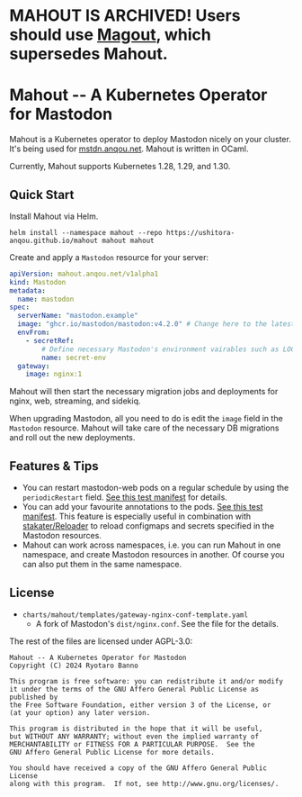 # MAHOUT IS ARCHIVED! Users should use [Magout](https://github.com/ushitora-anqou/magout), which supersedes Mahout.

# Mahout -- A Kubernetes Operator for Mastodon

Mahout is a Kubernetes operator to deploy Mastodon nicely on your cluster. It's being used for [mstdn.anqou.net](https://mstdn.anqou.net/). Mahout is written in OCaml.

Currently, Mahout supports Kubernetes 1.28, 1.29, and 1.30.

## Quick Start

Install Mahout via Helm.

```
helm install --namespace mahout --repo https://ushitora-anqou.github.io/mahout mahout mahout
```

Create and apply a `Mastodon` resource for your server:

```yaml
apiVersion: mahout.anqou.net/v1alpha1
kind: Mastodon
metadata:
  name: mastodon
spec:
  serverName: "mastodon.example"
  image: "ghcr.io/mastodon/mastodon:v4.2.0" # Change here to the latest version
  envFrom:
    - secretRef:
        # Define necessary Mastodon's environment vairables such as LOCAL_DOMAIN.
        name: secret-env
  gateway:
    image: nginx:1
```

Mahout will then start the necessary migration jobs and deployments for nginx, web, streaming, and sidekiq.

When upgrading Mastodon, all you need to do is edit the `image` field in the `Mastodon` resource.
Mahout will take care of the necessary DB migrations and roll out the new deployments.

## Features & Tips

- You can restart mastodon-web pods on a regular schedule by using the `periodicRestart` field. [See this test manifest](https://github.com/ushitora-anqou/mahout/blob/d8abd2c92a27064f6f4c3567548582b7992ae124/e2e/manifests/mastodon0-v4.2.0-restart.yaml#L30-L31) for details.
- You can add your favourite annotations to the pods. [See this test manifest](https://github.com/ushitora-anqou/mahout/blob/d8abd2c92a27064f6f4c3567548582b7992ae124/e2e/manifests/mastodon0-v4.2.0-restart.yaml#L28-L29). This feature is especially useful in combination with [stakater/Reloader](https://github.com/stakater/Reloader) to reload configmaps and secrets specified in the Mastodon resources.
- Mahout can work across namespaces, i.e. you can run Mahout in one namespace, and create Mastodon resources in another. Of course you can also put them in the same namespace.

## License

- `charts/mahout/templates/gateway-nginx-conf-template.yaml`
  - A fork of Mastodon's `dist/nginx.conf`. See the file for the details.

The rest of the files are licensed under AGPL-3.0:

```
Mahout -- A Kubernetes Operator for Mastodon
Copyright (C) 2024 Ryotaro Banno

This program is free software: you can redistribute it and/or modify
it under the terms of the GNU Affero General Public License as published by
the Free Software Foundation, either version 3 of the License, or
(at your option) any later version.

This program is distributed in the hope that it will be useful,
but WITHOUT ANY WARRANTY; without even the implied warranty of
MERCHANTABILITY or FITNESS FOR A PARTICULAR PURPOSE.  See the
GNU Affero General Public License for more details.

You should have received a copy of the GNU Affero General Public License
along with this program.  If not, see http://www.gnu.org/licenses/.
```
